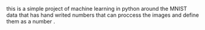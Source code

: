 this is a simple project of machine learning in python around the MNIST data that has hand writed numbers that can proccess the images and define them as a number .
